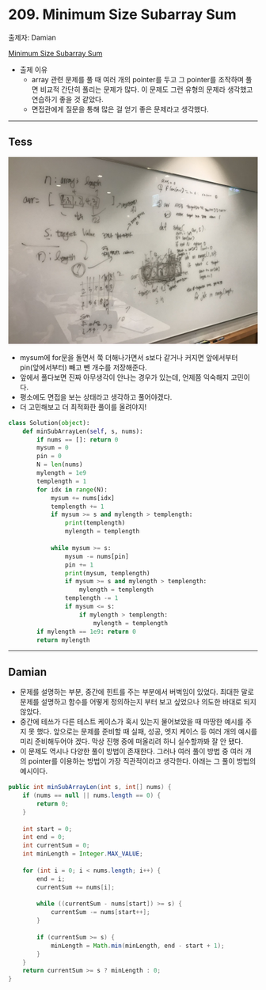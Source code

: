 # 209. Minimum Size Subarray Sum

출제자: Damian

[Minimum Size Subarray Sum](https://leetcode.com/problems/minimum-size-subarray-sum/)

- 출제 이유
  - array 관련 문제를 풀 때 여러 개의 pointer를 두고 그 pointer를 조작하며 풀면 비교적 간단히 풀리는 문제가 많다. 이 문제도 그런 유형의 문제라 생각했고 연습하기 좋을 것 같았다.
  - 면접관에게 질문을 통해 많은 걸 얻기 좋은 문제라고 생각했다.

---

## Tess
![](./images/20200202_209_tess.jpeg)

- mysum에 for문을 돌면서 쭉 더해나가면서 s보다 같거나 커지면 앞에서부터 pin(앞에서부터) 빼고 뺀 개수를 저장해준다.
- 앞에서 풀다보면 진짜 아무생각이 안나는 경우가 있는데, 언제쯤 익숙해지 고민이다.
- 평소에도 면접을 보는 상태라고 생각하고 풀어야겠다.
- 더 고민해보고 더 최적화한 풀이를 올려야지!

```python
class Solution(object):
    def minSubArrayLen(self, s, nums):
        if nums == []: return 0
        mysum = 0
        pin = 0
        N = len(nums)
        mylength = 1e9
        templength = 1
        for idx in range(N):
            mysum += nums[idx]
            templength += 1
            if mysum >= s and mylength > templength:
                print(templength)
                mylength = templength
            
            while mysum >= s:
                mysum -= nums[pin]
                pin += 1
                print(mysum, templength)
                if mysum >= s and mylength > templength:
                    mylength = templength
                templength -= 1
                if mysum <= s:
                    if mylength > templength:
                        mylength = templength
        if mylength == 1e9: return 0
        return mylength
```


---

## Damian

- 문제를 설명하는 부분, 중간에 힌트를 주는 부분에서 버벅임이 있었다. 최대한 말로 문제를 설명하고 함수를 어떻게 정의하는지 부터 보고 싶었으나 의도한 바대로 되지 않았다.
- 중간에 테쓰가 다른 테스트 케이스가 혹시 있는지 물어보았을 때 마땅한 예시를 주지 못 했다. 앞으로는 문제를 준비할 때 실패, 성공, 엣지 케이스 등 여러 개의 예시를 미리 준비해두어야 겠다. 막상 진행 중에 떠올리려 하니 실수할까봐 잘 안 됐다.
- 이 문제도 역시나 다양한 풀이 방법이 존재한다. 그러나 여러 풀이 방법 중 여러 개의 pointer를 이용하는 방법이 가장 직관적이라고 생각한다. 아래는 그 풀이 방법의 예시이다.

```java
public int minSubArrayLen(int s, int[] nums) {
    if (nums == null || nums.length == 0) {
        return 0;
    }
    
    int start = 0;
    int end = 0;
    int currentSum = 0;
    int minLength = Integer.MAX_VALUE;
    
    for (int i = 0; i < nums.length; i++) {
        end = i;
        currentSum += nums[i];
        
        while ((currentSum - nums[start]) >= s) {
            currentSum -= nums[start++];
        }
        
        if (currentSum >= s) {
            minLength = Math.min(minLength, end - start + 1);
        }
    }
    return currentSum >= s ? minLength : 0;
}

```
